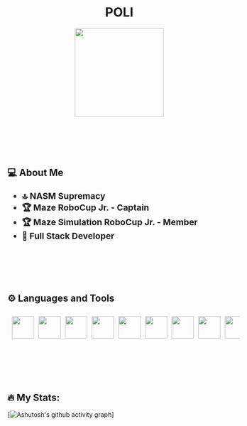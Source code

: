 <h1 align="center">POLI</h1>

<!-- Fixed height for the first image -->
<div align="center">
  <img src="https://media.giphy.com/media/v1.Y2lkPWVjZjA1ZTQ3ZXNlOXE5Ynh1c3Qxb3U4eGRjc2Fia2dvZDljank1OWxocDlybmptOCZlcD12MV9zdGlja2Vyc19yZWxhdGVkJmN0PXM/0mPjZuIu5JWQPWfYHF/giphy.gif" style="height: 200px;" />
</div>

<br /><br /><br /><br />

<h2> 💻 About Me </h2>
<ul style="font-size: 1.2rem;">
  <li><strong>🔝 NASM Supremacy</strong></li>
  <li><strong>🏆 Maze RoboCup Jr. - Captain</strong></li>
  <li><strong>🏆 Maze Simulation RoboCup Jr. - Member</strong></li>
  <li><strong>🦆 Full Stack Developer</strong></li>
</ul>

<br /><br /><br /><br />

<h2> ⚙️ Languages and Tools </h2>

<div style="display: flex; justify-content: space-between; align-items: center; overflow-x: auto; gap: 10px; padding: 10px; width: 100%;">
  <img src="https://cdn.jsdelivr.net/gh/devicons/devicon@latest/icons/csharp/csharp-plain.svg" style="height: 50px; flex-shrink: 1;" />
  <img src="https://cdn.jsdelivr.net/gh/devicons/devicon@latest/icons/blazor/blazor-original.svg" style="height: 50px; flex-shrink: 1;" />
  <img src="https://cdn.jsdelivr.net/gh/devicons/devicon@latest/icons/vuejs/vuejs-original.svg" style="height: 50px; flex-shrink: 1;"/>     
  <img src="https://cdn.jsdelivr.net/gh/devicons/devicon@latest/icons/alpinejs/alpinejs-original.svg" style="height: 50px; flex-shrink: 1;"/>         
  <img src="https://cdn.jsdelivr.net/gh/devicons/devicon@latest/icons/visualstudio/visualstudio-plain.svg" style="height: 50px; flex-shrink: 1;" />
  <img src="https://cdn.jsdelivr.net/gh/devicons/devicon@latest/icons/python/python-original.svg" style="height: 50px; flex-shrink: 1;" />
  <img src="https://cdn.jsdelivr.net/gh/devicons/devicon@latest/icons/pytorch/pytorch-original.svg" style="height: 50px; flex-shrink: 1;" />
  <img src="https://cdn.jsdelivr.net/gh/devicons/devicon@latest/icons/tensorflow/tensorflow-original.svg" style="height: 50px; flex-shrink: 1;" />
  <img src="https://cdn.jsdelivr.net/gh/devicons/devicon@latest/icons/opencv/opencv-original.svg" style="height: 50px; flex-shrink: 1;" />
  <img src="https://cdn.jsdelivr.net/gh/devicons/devicon@latest/icons/matplotlib/matplotlib-original.svg" style="height: 50px; flex-shrink: 1;" />
  <img src="https://cdn.jsdelivr.net/gh/devicons/devicon@latest/icons/numpy/numpy-original.svg" style="height: 50px; flex-shrink: 1;" />
  <img src="https://cdn.jsdelivr.net/gh/devicons/devicon@latest/icons/vscode/vscode-original.svg" style="height: 50px; flex-shrink: 1;" />
  <img src="https://cdn.jsdelivr.net/gh/devicons/devicon@latest/icons/fortran/fortran-original.svg" style="height: 50px; flex-shrink: 1;"/>  
  <img src="https://cdn.jsdelivr.net/gh/devicons/devicon@latest/icons/c/c-original.svg" style="height: 50px; flex-shrink: 1;" />
  <img src="https://cdn.jsdelivr.net/gh/devicons/devicon@latest/icons/java/java-original.svg" style="height: 50px; flex-shrink: 1;"/>           
  <img src="https://cdn.jsdelivr.net/gh/devicons/devicon@latest/icons/vim/vim-original.svg" style="height: 50px; flex-shrink: 1;" />
</div>

<br /><br /><br /><br />

<h2> 🔥 My Stats: </h2>

[![Ashutosh's github activity graph](https://github-readme-activity-graph.vercel.app/graph?username=lor1290&theme=merko)]
